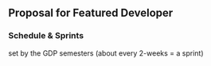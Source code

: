 ## Proposal for Featured Developer
### Schedule & Sprints
set by the GDP semesters (about every 2-weeks = a sprint)
